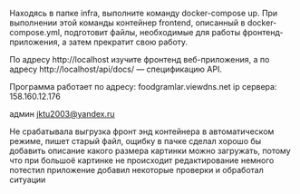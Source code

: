 Находясь в папке infra, выполните команду docker-compose up. При выполнении этой команды контейнер frontend, описанный в docker-compose.yml, подготовит файлы, необходимые для работы фронтенд-приложения, а затем прекратит свою работу.

По адресу http://localhost изучите фронтенд веб-приложения, а по адресу http://localhost/api/docs/ — спецификацию API.





Программа работает по адресу: foodgramlar.viewdns.net
ip сервера: 158.160.12.176

админ jktu2003@yandex.ru


Не срабатывала выгрузка фронт энд контейнера в автоматическом режиме, пишет старый файл, ощибку в пачке сделал
хорошо бы добавить описание какого размера картинки можно загружать, потому что при большоё картинке не происходит редактирование
немного потестил приложение добавил некоторые проверки и обработал ситуации

